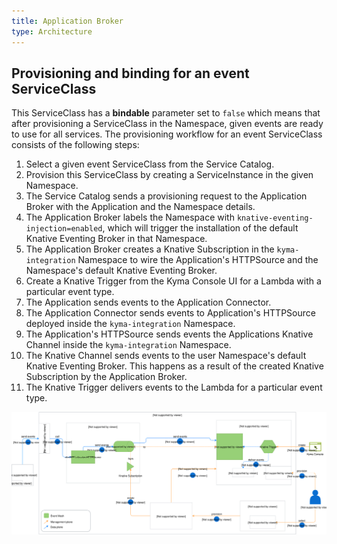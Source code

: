 ```yaml
---
title: Application Broker
type: Architecture
---
```


## Provisioning and binding for an event ServiceClass

This ServiceClass has a **bindable** parameter set to `false` which means that after provisioning a ServiceClass in the Namespace, given events are ready to use for all services. The provisioning workflow for an event ServiceClass consists of the following steps:

1. Select a given event ServiceClass from the Service Catalog.
2. Provision this ServiceClass by creating a ServiceInstance in the given Namespace.
3. The Service Catalog sends a provisioning request to the Application Broker with the Application and the Namespace details.
4. The Application Broker labels the Namespace with `knative-eventing-injection=enabled`, which will trigger the installation of the default Knative Eventing Broker in that Namespace.
5. The Application Broker creates a Knative Subscription in the `kyma-integration` Namespace to wire the Application's HTTPSource and the Namespace's default Knative Eventing Broker.
6. Create a Knative Trigger from the Kyma Console UI for a Lambda with a particular event type.
7. The Application sends events to the Application Connector.
8. The Application Connector sends events to Application's HTTPSource deployed inside the `kyma-integration` Namespace.
9. The Application's HTTPSource sends events the Applications Knative Channel inside the `kyma-integration` Namespace.
10. The Knative Channel sends events to the user Namespace's default Knative Eventing Broker. This happens as a result of the created Knative Subscription by the Application Broker.
11. The Knative Trigger delivers events to the Lambda for a particular event type.

![Event Service Class](./assets/007-AB-event-mesh.svg)
